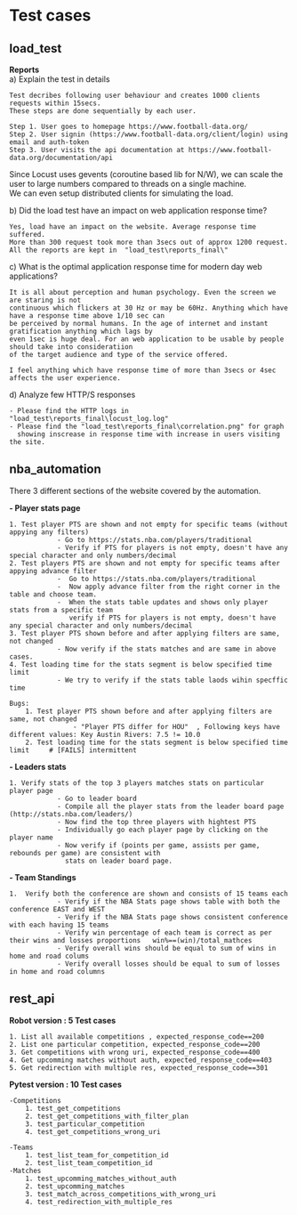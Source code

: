 # Test cases


## **load_test**



**Reports**     
a) Explain the test in details    
>
    Test decribes following user behaviour and creates 1000 clients requests within 15secs.      
    These steps are done sequentially by each user.   

    Step 1. User goes to homepage https://www.football-data.org/  
    Step 2. User signin (https://www.football-data.org/client/login) using email and auth-token    
    Step 3. User visits the api documentation at https://www.football-data.org/documentation/api    

Since Locust uses gevents (coroutine based lib for N/W), we can scale the user to large 
numbers compared to threads on a single machine.   
We can even setup distributed clients for simulating the load.


b) Did the load test have an impact on web application response time?      
> 
    Yes, load have an impact on the website. Average response time suffered.     
    More than 300 request took more than 3secs out of approx 1200 request.     
    All the reports are kept in  "load_test\reports_final\"

c) What is the optimal application response time for modern day web applications?   
> 
    It is all about perception and human psychology. Even the screen we are staring is not         
    continuous which flickers at 30 Hz or may be 60Hz. Anything which have have a response time above 1/10 sec can    
    be perceived by normal humans. In the age of internet and instant gratification anything which lags by     
    even 1sec is huge deal. For an web application to be usable by people should take into consideratiion 
    of the target audience and type of the service offered.   

    I feel anything which have response time of more than 3secs or 4sec affects the user experience.  

d) Analyze few HTTP/S responses
>
    - Please find the HTTP logs in "load_test\reports_final\locust_log.log" 
    - Please find the "load_test\reports_final\correlation.png" for graph 
      showing inscrease in response time with increase in users visiting the site.



## **nba_automation**
There 3 different sections of the website covered by the automation.

**- Player stats page**
>
    1. Test player PTS are shown and not empty for specific teams (without appying any filters)  
                - Go to https://stats.nba.com/players/traditional  
                - Verify if PTS for players is not empty, doesn't have any special character and only numbers/decimal   
    2. Test players PTS are shown and not empty for specific teams after appying advance filter       
                -  Go to https://stats.nba.com/players/traditional    
                -  Now apply advance filter from the right corner in the table and choose team.       
                -  When the stats table updates and shows only player stats from a specific team    
                   verify if PTS for players is not empty, doesn't have any special character and only numbers/decimal       
    3. Test player PTS shown before and after applying filters are same, not changed   
                - Now verify if the stats matches and are same in above cases.   
    4. Test loading time for the stats segment is below specified time limit    
                - We try to verify if the stats table laods wihin specffic time    

> 
    Bugs:  
        1. Test player PTS shown before and after applying filters are same, not changed      
                    - "Player PTS differ for HOU"  , Following keys have different values: Key Austin Rivers: 7.5 != 10.0  
        2. Test loading time for the stats segment is below specified time limit     # [FAILS] intermittent


**- Leaders stats**
> 
    1. Verify stats of the top 3 players matches stats on particular player page    
                - Go to leader board    
                - Compile all the player stats from the leader board page (http://stats.nba.com/leaders/)     
                - Now find the top three players with hightest PTS     
                - Individually go each player page by clicking on the player name     
                - Now verify if (points per game, assists per game, rebounds per game) are consistent with 
                  stats on leader board page.    
  

**- Team Standings**
>
    1.  Verify both the conference are shown and consists of 15 teams each 
                - Verify if the NBA Stats page shows table with both the conference EAST and WEST    
                - Verify if the NBA Stats page shows consistent conference with each having 15 teams    
                - Verify win percentage of each team is correct as per their wins and losses proportions   win%==(win)/total_mathces  
                - Verify overall wins should be equal to sum of wins in home and road colums     
                - Verify overall losses should be equal to sum of losses in home and road columns      


## **rest_api**

**Robot version : 5 Test cases**

>
    1. List all available competitions , expected_response_code==200
    2. List one particular competition, expected_response_code==200
    3. Get competitions with wrong uri, expected_response_code==400
    4. Get upcomming matches without auth, expected_response_code==403
    5. Get redirection with multiple res, expected_response_code==301

**Pytest version : 10 Test cases**
>
    -Competitions   
        1. test_get_competitions      
        2. test_get_competitions_with_filter_plan      
        3. test_particular_competition      
        4. test_get_competitions_wrong_uri   

    -Teams   
        1. test_list_team_for_competition_id   
        2. test_list_team_competition_id    
    -Matches   
        1. test_upcomming_matches_without_auth   
        2. test_upcomming_matches   
        3. test_match_across_competitions_with_wrong_uri   
        4. test_redirection_with_multiple_res    
